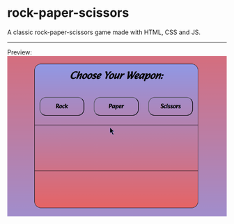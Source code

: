 # rock-paper-scissors

A classic rock-paper-scissors game made with HTML, CSS and JS.

---

Preview:
![](./assets/rps-game.gif)